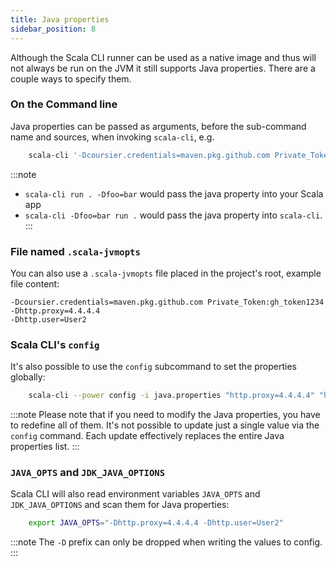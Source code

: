 ```yaml
---
title: Java properties
sidebar_position: 8
---
```


Although the Scala CLI runner can be used as a native image and thus will not always be run on the JVM it still supports Java properties.
There are a couple ways to specify them.

### On the Command line
Java properties can be passed as arguments, before the sub-command name and sources, when invoking `scala-cli`, e.g.
```bash ignore
    scala-cli '-Dcoursier.credentials=maven.pkg.github.com Private_Token:gh_token1234' run .
```
:::note
- `scala-cli run . -Dfoo=bar` would pass the java property into your Scala app
- `scala-cli -Dfoo=bar run .` would pass the java property into `scala-cli`.
  :::

### File named `.scala-jvmopts` 
You can also use a `.scala-jvmopts` file placed in the project's root, example file content:
```text
-Dcoursier.credentials=maven.pkg.github.com Private_Token:gh_token1234
-Dhttp.proxy=4.4.4.4
-Dhttp.user=User2
```

### Scala CLI's `config`
It's also possible to use the `config` subcommand to set the properties globally:
```bash ignore
    scala-cli --power config -i java.properties "http.proxy=4.4.4.4" "http.user=User2" "coursier.credentials=..."
```
:::note
Please note that if you need to modify the Java properties, you have to redefine all of them. It's not possible
to update just a single value via the `config` command. Each update effectively replaces the entire Java properties
list.
:::

### `JAVA_OPTS` and `JDK_JAVA_OPTIONS`
Scala CLI will also read environment variables `JAVA_OPTS` and `JDK_JAVA_OPTIONS` and scan them for Java properties:
```bash ignore
    export JAVA_OPTS="-Dhttp.proxy=4.4.4.4 -Dhttp.user=User2"
```

:::note
The `-D` prefix can only be dropped when writing the values to config.
:::